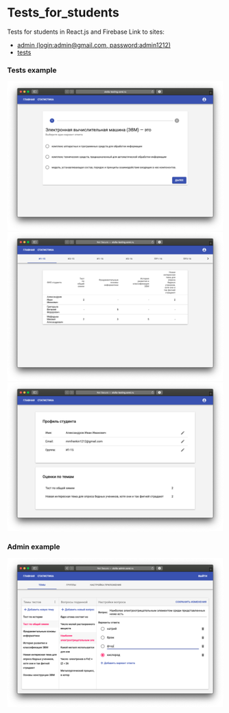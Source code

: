 # Tests_for_students
Tests for students in React.js and Firebase
Link to sites:
* [admin (login:admin@gmail.com, password:admin1212)](http://stolla-admin.sorei.ru)
* [tests](http://stolla-testing.sorei.ru)

### Tests example
![screenshot of sample](meta/test_1.png)
![screenshot of sample](meta/test_2.png)
![screenshot of sample](meta/test_3.png)

### Admin example
![screenshot of sample](meta/admin_1.png)
